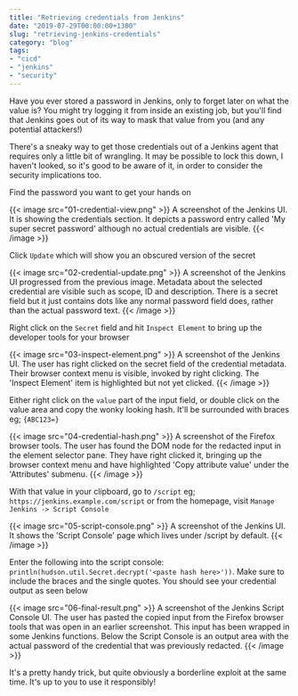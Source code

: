 ```yaml
---
title: "Retrieving credentials from Jenkins"
date: "2019-07-29T00:00:00+1300"
slug: "retrieving-jenkins-credentials"
category: "blog"
tags:
- "cicd"
- "jenkins"
- "security"
---
```


Have you ever stored a password in Jenkins, only to forget later on what the value is? You might try logging it from inside an existing job, but you'll find that Jenkins goes out of its way to mask that value from you (and any potential attackers!)

There's a sneaky way to get those credentials out of a Jenkins agent that requires only a little bit of wrangling. It may be possible to lock this down, I haven't looked, so it's good to be aware of it, in order to consider the security implications too.

Find the password you want to get your hands on

{{< image src="01-credential-view.png" >}}
A screenshot of the Jenkins UI. It is showing the credentials section. It depicts a password entry called 'My super secret password' although no actual credentials are visible.
{{< /image >}}

Click `Update` which will show you an obscured version of the secret

{{< image src="02-credential-update.png" >}}
A screenshot of the Jenkins UI progressed from the previous image. Metadata about the selected credential are visible such as scope, ID and description. There is a secret field but it just contains dots like any normal password field does, rather than the actual password text.
{{< /image >}}

Right click on the `Secret` field and hit `Inspect Element` to bring up the developer tools for your browser

{{< image src="03-inspect-element.png" >}}
A screenshot of the Jenkins UI. The user has right clicked on the secret field of the credential metadata. Their browser context menu is visible, invoked by right clicking. The 'Inspect Element' item is highlighted but not yet clicked.
{{< /image >}}

Either right click on the `value` part of the input field, or double click on the value area and copy the wonky looking hash. It'll be surrounded with braces eg; `{ABC123=}`

{{< image src="04-credential-hash.png" >}}
A screenshot of the Firefox browser tools. The user has found the DOM node for the redacted input in the element selector pane. They have right clicked it, bringing up the browser context menu and have highlighted 'Copy attribute value' under the 'Attributes' submenu.
{{< /image >}}

With that value in your clipboard, go to `/script` eg; `https://jenkins.example.com/script` or from the homepage, visit `Manage Jenkins -> Script Console`

{{< image src="05-script-console.png" >}}
A screenshot of the Jenkins UI. It shows the 'Script Console' page which lives under /script by default.
{{< /image >}}

Enter the following into the script console: `println(hudson.util.Secret.decrypt('<paste hash here>'))`. Make sure to include the braces and the single quotes. You should see your credential output as seen below

{{< image src="06-final-result.png" >}}
A screenshot of the Jenkins Script Console UI. The user has pasted the copied input from the Firefox browser tools that was open in an earlier screenshot. This input has been wrapped in some Jenkins functions. Below the Script Console is an output area with the actual password of the credential that was previously redacted.
{{< /image >}}

It's a pretty handy trick, but quite obviously a borderline exploit at the same time. It's up to you to use it responsibly!
